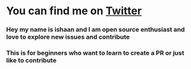 # You can find me on [Twitter](https://twitter.com/ChampionRunner)

### Hey my name is ishaan and I am open source enthusiast and love to explore new issues and contribute 

### This is for beginners who want to learn to create a PR or just like to contribute

